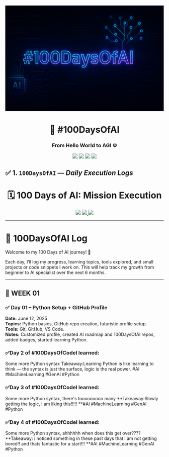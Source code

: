 <p align="center">
  <img src="https://github.com/Princerodricks/100DaysOfAI/blob/main/100daysofai_banner.png" alt="AI Banner" style="max-width: 100%;">
</p>
<h1 align="center">📆 #100DaysOfAI</h1>
<h3 align="center">From Hello World to AGI ⚙️</h3>

<p align="center">
  <img src="https://img.shields.io/badge/Python-FFD43B?style=for-the-badge&logo=python&logoColor=black"/>
  <img src="https://img.shields.io/badge/HuggingFace-FBB040?style=for-the-badge&logo=huggingface&logoColor=black"/>
  <img src="https://img.shields.io/badge/LangChain-0c111f?style=for-the-badge&logo=data:image/svg+xml;base64,...&logoColor=white"/>
  <img src="https://img.shields.io/badge/Transformers-FF6F61?style=for-the-badge&logo=github&logoColor=white"/>
</p>

## ✅ 1. `100DaysOfAI` — _Daily Execution Logs_

<h1 align="center">🗓️ 100 Days of AI: Mission Execution</h1>

<p align="center">
  <img src="https://img.shields.io/badge/Challenge-Active-neon?style=for-the-badge&logo=gitbook&logoColor=black"/>
  <a href="https://github.com/Princerodricks/100DaysOfAI/commits/main">
    <img src="https://img.shields.io/github/last-commit/Princerodricks/100DaysOfAI?style=for-the-badge&color=lightblue" />
  </a>
  <img src="https://img.shields.io/badge/LLMs-LangChain-purple?style=for-the-badge&logo=openai"/>
</p>

---
# 🧠 100DaysOfAI Log

Welcome to my 100 Days of AI journey! 🚀

Each day, I’ll log my progress, learning topics, tools explored, and small projects or code snippets I work on. This will help track my growth from beginner to AI specialist over the next 6 months.

---

## 🾏️ WEEK 01

### ✅ Day 01 – Python Setup + GitHub Profile
**Date:** June 12, 2025  
**Topics:** Python basics, GitHub repo creation, futuristic profile setup.  
**Tools:** Git, GitHub, VS Code.  
**Notes:** Customized profile, created AI roadmap and 100DaysOfAI repos, added badges, started learning Python. 

### ✅Day 2 of #100DaysOfCodel learned:
Some more Python syntax
Takeaway:Learning Python is like learning to think — the syntax is just the surface, logic is the real power. 
#AI #MachineLearning #GenAl #Python

### ✅Day 3 of #100DaysOfCodel learned:
Some more Python syntax, there's tooooooooo many 
**Takeaway:Slowly getting the logic, i am liking this!!!!! 
**#AI #MachineLearning #GenAl #Python

### ✅Day 4 of #100DaysOfCodel learned:
Some more Python syntax, ahhhhhh when does this get over????
**Takeaway: i noticed something in these past days that i am not getting bored!! and thats fantastic for a start!!!
**#AI #MachineLearning #GenAl #Python






